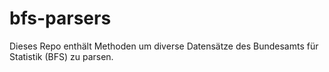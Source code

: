 # bfs-parsers
Dieses Repo enthält Methoden um diverse Datensätze des Bundesamts für Statistik (BFS) zu parsen.
